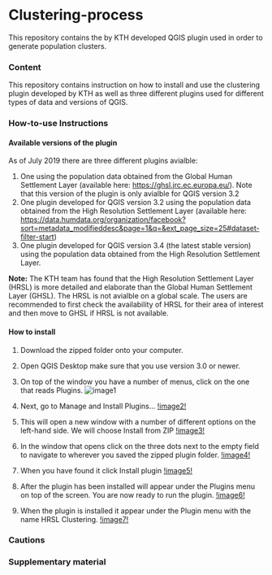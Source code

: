 # Clustering-process

This repository contains the by KTH developed QGIS plugin used in order to generate population clusters.   

### Content

This repository contains instruction on how to install and use the clustering plugin developed by KTH as well as three different plugins used for different types of data and versions of QGIS.


### How-to-use Instructions 

#### Available versions of the plugin
As of July 2019 there are three different plugins avialble:

  1. One using the population data obtained from the Global Human Settlement Layer (available here: https://ghsl.jrc.ec.europa.eu/). Note that this version of the plugin is only avialble for QGIS version 3.2
  2. One plugin developed for QGIS version 3.2 using the population data obtained from the High Resolution Settlement Layer (available here: https://data.humdata.org/organization/facebook?sort=metadata_modifieddesc&page=1&q=&ext_page_size=25#dataset-filter-start)
  3. One plugin developed for QGIS version 3.4 (the latest stable version) using the population data obtained from the High Resolution Settlement Layer.

**Note:** The KTH team has found that the High Resolution Settlement Layer (HRSL) is more detailed and elaborate than the Global Human Settlement Layer (GHSL). The HRSL is not avialble on a global scale. The users are recommended to first check the availability of HRSL for their area of interest and then move to GHSL if HRSL is not available. 

#### How to install
1.	Download the zipped folder onto your computer.
2.	Open QGIS Desktop make sure that you use version 3.0 or newer. 
3.	On top of the window you have a number of menus, click on the one that reads Plugins.
	![image1](https://github.com/babakkhavari/Clustering-process/tree/master/assets/installation/img/image1.png)

4.	Next, go to Manage and Install Plugins… 
	[!image2!](/assets/installation/image2.png)


5.	This will open a new window with a number of different options on the left-hand side. We will choose Install from ZIP
 	[!image3!](/assets/installation/image3.png)


6.	In the window that opens click on the three dots next to the empty field to navigate to wherever you saved the zipped plugin folder.
	[!image4!](/assets/installation/image4.png)

7.	When you have found it click Install plugin
 	[!image5!](/assets/installation/image5.png)

8.	After the plugin has been installed will appear under the Plugins menu on top of the screen. You are now ready to run the plugin.
	[!image6!](/assets/installation/image6.png)

8.	When the plugin is installed it appear under the Plugin menu with the name HRSL Clustering.
	[!image7!](/assets/installation/image7.png)
 


### Cautions



### Supplementary material

